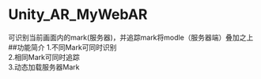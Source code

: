 # Unity_AR_MyWebAR
可识别当前画面内的mark(服务器)，并追踪mark将modle（服务器端）叠加之上</br>
##功能简介
1.不同Mark可同时识别</br>
2.相同Mark可同时追踪</br>
3.动态加载服务器Mark</br>